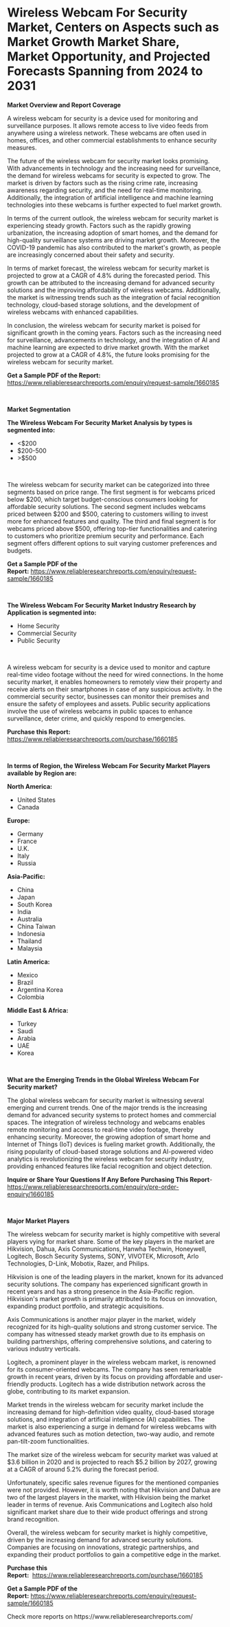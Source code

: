 <p><h1>Wireless Webcam For Security Market, Centers on Aspects such as Market Growth Market Share, Market Opportunity, and Projected Forecasts Spanning from 2024 to 2031</h1></p><p><strong>Market Overview and Report Coverage</strong></p>
<p><p>A wireless webcam for security is a device used for monitoring and surveillance purposes. It allows remote access to live video feeds from anywhere using a wireless network. These webcams are often used in homes, offices, and other commercial establishments to enhance security measures.</p><p>The future of the wireless webcam for security market looks promising. With advancements in technology and the increasing need for surveillance, the demand for wireless webcams for security is expected to grow. The market is driven by factors such as the rising crime rate, increasing awareness regarding security, and the need for real-time monitoring. Additionally, the integration of artificial intelligence and machine learning technologies into these webcams is further expected to fuel market growth.</p><p>In terms of the current outlook, the wireless webcam for security market is experiencing steady growth. Factors such as the rapidly growing urbanization, the increasing adoption of smart homes, and the demand for high-quality surveillance systems are driving market growth. Moreover, the COVID-19 pandemic has also contributed to the market's growth, as people are increasingly concerned about their safety and security.</p><p>In terms of market forecast, the wireless webcam for security market is projected to grow at a CAGR of 4.8% during the forecasted period. This growth can be attributed to the increasing demand for advanced security solutions and the improving affordability of wireless webcams. Additionally, the market is witnessing trends such as the integration of facial recognition technology, cloud-based storage solutions, and the development of wireless webcams with enhanced capabilities.</p><p>In conclusion, the wireless webcam for security market is poised for significant growth in the coming years. Factors such as the increasing need for surveillance, advancements in technology, and the integration of AI and machine learning are expected to drive market growth. With the market projected to grow at a CAGR of 4.8%, the future looks promising for the wireless webcam for security market.</p></p>
<p><strong>Get a Sample PDF of the Report:</strong> <a href="https://www.reliableresearchreports.com/enquiry/request-sample/1660185">https://www.reliableresearchreports.com/enquiry/request-sample/1660185</a></p>
<p>&nbsp;</p>
<p><strong>Market Segmentation</strong></p>
<p><strong>The Wireless Webcam For Security Market Analysis by types is segmented into:</strong></p>
<p><ul><li><$200</li><li>$200-500</li><li>>$500</li></ul></p>
<p>&nbsp;</p>
<p><p>The wireless webcam for security market can be categorized into three segments based on price range. The first segment is for webcams priced below $200, which target budget-conscious consumers looking for affordable security solutions. The second segment includes webcams priced between $200 and $500, catering to customers willing to invest more for enhanced features and quality. The third and final segment is for webcams priced above $500, offering top-tier functionalities and catering to customers who prioritize premium security and performance. Each segment offers different options to suit varying customer preferences and budgets.</p></p>
<p><strong>Get a Sample PDF of the Report:</strong>&nbsp;<a href="https://www.reliableresearchreports.com/enquiry/request-sample/1660185">https://www.reliableresearchreports.com/enquiry/request-sample/1660185</a></p>
<p>&nbsp;</p>
<p><strong>The Wireless Webcam For Security Market Industry Research by Application is segmented into:</strong></p>
<p><ul><li>Home Security</li><li>Commercial Security</li><li>Public Security</li></ul></p>
<p>&nbsp;</p>
<p><p>A wireless webcam for security is a device used to monitor and capture real-time video footage without the need for wired connections. In the home security market, it enables homeowners to remotely view their property and receive alerts on their smartphones in case of any suspicious activity. In the commercial security sector, businesses can monitor their premises and ensure the safety of employees and assets. Public security applications involve the use of wireless webcams in public spaces to enhance surveillance, deter crime, and quickly respond to emergencies.</p></p>
<p><strong>Purchase this Report:</strong>&nbsp; <a href="https://www.reliableresearchreports.com/purchase/1660185">https://www.reliableresearchreports.com/purchase/1660185</a></p>
<p>&nbsp;</p>
<p><strong>In terms of Region, the Wireless Webcam For Security Market Players available by Region are:</strong></p>
<p>
    <p> <strong> North America: </strong>
        <ul>
            <li>United States</li>
            <li>Canada</li>
        </ul>
        </p> 
    <p> <strong> Europe: </strong>
        <ul>
            <li>Germany</li>
            <li>France</li>
            <li>U.K.</li>
            <li>Italy</li>
            <li>Russia</li>
        </ul>
        </p> 
    <p> <strong> Asia-Pacific: </strong>
        <ul>
            <li>China</li>
            <li>Japan</li>
            <li>South Korea</li>
            <li>India</li>
            <li>Australia</li>
            <li>China Taiwan</li>
            <li>Indonesia</li>
            <li>Thailand</li>
            <li>Malaysia</li>
        </ul>
        </p> 
    <p> <strong> Latin America: </strong>
        <ul>
            <li>Mexico</li>
            <li>Brazil</li>
            <li>Argentina Korea</li>
            <li>Colombia</li>
        </ul>
        </p> 
    <p> <strong> Middle East & Africa: </strong>
        <ul>
            <li>Turkey</li>
            <li>Saudi</li>
            <li>Arabia</li>
            <li>UAE</li>
            <li>Korea</li>
        </ul>
    </p>
    </p>
<p>&nbsp;</p>
<p><strong>What are the Emerging Trends in the Global Wireless Webcam For Security market?</strong></p>
<p><p>The global wireless webcam for security market is witnessing several emerging and current trends. One of the major trends is the increasing demand for advanced security systems to protect homes and commercial spaces. The integration of wireless technology and webcams enables remote monitoring and access to real-time video footage, thereby enhancing security. Moreover, the growing adoption of smart home and Internet of Things (IoT) devices is fueling market growth. Additionally, the rising popularity of cloud-based storage solutions and AI-powered video analytics is revolutionizing the wireless webcam for security industry, providing enhanced features like facial recognition and object detection.</p></p>
<p><strong>Inquire or Share Your Questions If Any Before Purchasing This Report</strong>- <a href="https://www.reliableresearchreports.com/enquiry/pre-order-enquiry/1660185">https://www.reliableresearchreports.com/enquiry/pre-order-enquiry/1660185</a></p>
<p>&nbsp;</p>
<p><strong>Major Market Players</strong></p>
<p><p>The wireless webcam for security market is highly competitive with several players vying for market share. Some of the key players in the market are Hikvision, Dahua, Axis Communications, Hanwha Techwin, Honeywell, Logitech, Bosch Security Systems, SONY, VIVOTEK, Microsoft, Arlo Technologies, D-Link, Mobotix, Razer, and Philips.</p><p>Hikvision is one of the leading players in the market, known for its advanced security solutions. The company has experienced significant growth in recent years and has a strong presence in the Asia-Pacific region. Hikvision's market growth is primarily attributed to its focus on innovation, expanding product portfolio, and strategic acquisitions.</p><p>Axis Communications is another major player in the market, widely recognized for its high-quality solutions and strong customer service. The company has witnessed steady market growth due to its emphasis on building partnerships, offering comprehensive solutions, and catering to various industry verticals.</p><p>Logitech, a prominent player in the wireless webcam market, is renowned for its consumer-oriented webcams. The company has seen remarkable growth in recent years, driven by its focus on providing affordable and user-friendly products. Logitech has a wide distribution network across the globe, contributing to its market expansion.</p><p>Market trends in the wireless webcam for security market include the increasing demand for high-definition video quality, cloud-based storage solutions, and integration of artificial intelligence (AI) capabilities. The market is also experiencing a surge in demand for wireless webcams with advanced features such as motion detection, two-way audio, and remote pan-tilt-zoom functionalities.</p><p>The market size of the wireless webcam for security market was valued at $3.6 billion in 2020 and is projected to reach $5.2 billion by 2027, growing at a CAGR of around 5.2% during the forecast period.</p><p>Unfortunately, specific sales revenue figures for the mentioned companies were not provided. However, it is worth noting that Hikvision and Dahua are two of the largest players in the market, with Hikvision being the market leader in terms of revenue. Axis Communications and Logitech also hold significant market share due to their wide product offerings and strong brand recognition.</p><p>Overall, the wireless webcam for security market is highly competitive, driven by the increasing demand for advanced security solutions. Companies are focusing on innovations, strategic partnerships, and expanding their product portfolios to gain a competitive edge in the market.</p></p>
<p><strong>Purchase this Report:</strong>&nbsp;&nbsp;<a href="https://www.reliableresearchreports.com/purchase/1660185">https://www.reliableresearchreports.com/purchase/1660185</a></p>
<p></p>
<p><strong>Get a Sample PDF of the Report:</strong>&nbsp;<a href="https://www.reliableresearchreports.com/enquiry/request-sample/1660185">https://www.reliableresearchreports.com/enquiry/request-sample/1660185</a></p>
<p>Check more reports on https://www.reliableresearchreports.com/</p>